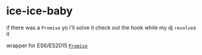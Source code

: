 # ice-ice-baby
if there was a `Promise` yo i'll solve it check out the hook while my dj `revolve`s it

wrapper for ES6/ES2015 [`Promise`](https://developer.mozilla.org/en-US/docs/Web/JavaScript/Reference/Global_Objects/Promise)